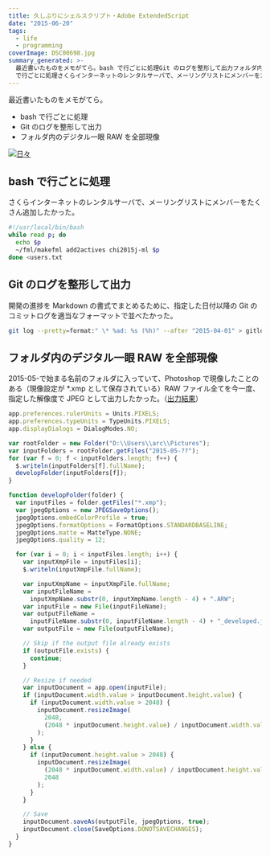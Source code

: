 ```yaml
---
title: 久しぶりにシェルスクリプト・Adobe ExtendedScript
date: "2015-06-20"
tags:
  - life
  - programming
coverImage: DSC00698.jpg
summary_generated: >-
  最近書いたものをメモがてら。bash で行ごとに処理Git のログを整形して出力フォルダ内のデジタル一眼 RAW を全部現像bash
  で行ごとに処理さくらインターネットのレンタルサーバで、メーリングリストにメンバーをたくさん追加したかった。#!/usr/local/bin/...
---
```


最近書いたものをメモがてら。

- bash で行ごとに処理
- Git のログを整形して出力
- フォルダ内のデジタル一眼 RAW を全部現像

[![日々](/images/DSC00698-1024x682.jpg)](/images/DSC00698.jpg)

## bash で行ごとに処理

さくらインターネットのレンタルサーバで、メーリングリストにメンバーをたくさん追加したかった。

```bash
#!/usr/local/bin/bash
while read p; do
  echo $p
  ~/fml/makefml add2actives chi2015j-ml $p
done <users.txt
```

## Git のログを整形して出力

開発の進捗を Markdown の書式でまとめるために、指定した日付以降の Git のコミットログを適当なフォーマットで並べたかった。

```bash
git log --pretty=format:" \* %ad: %s (%h)" --after "2015-04-01" > gitlog.txt
```

## フォルダ内のデジタル一眼 RAW を全部現像

2015-05-で始まる名前のフォルダに入っていて、Photoshop で現像したことのある（現像設定が \*.xmp として保存されている）RAW ファイル全てを今一度、指定した解像度で JPEG として出力したかった。（[出力結果](http://goo.gl/photos/RBzDVXF7g6YT2YNY8)）

```javascript
app.preferences.rulerUnits = Units.PIXELS;
app.preferences.typeUnits = TypeUnits.PIXELS;
app.displayDialogs = DialogModes.NO;

var rootFolder = new Folder("D:\\Users\\arc\\Pictures");
var inputFolders = rootFolder.getFiles("2015-05-??");
for (var f = 0; f < inputFolders.length; f++) {
  $.writeln(inputFolders[f].fullName);
  developFolder(inputFolders[f]);
}

function developFolder(folder) {
  var inputFiles = folder.getFiles("*.xmp");
  var jpegOptions = new JPEGSaveOptions();
  jpegOptions.embedColorProfile = true;
  jpegOptions.formatOptions = FormatOptions.STANDARDBASELINE;
  jpegOptions.matte = MatteType.NONE;
  jpegOptions.quality = 12;

  for (var i = 0; i < inputFiles.length; i++) {
    var inputXmpFile = inputFiles[i];
    $.writeln(inputXmpFile.fullName);

    var inputXmpName = inputXmpFile.fullName;
    var inputFileName =
      inputXmpName.substr(0, inputXmpName.length - 4) + ".ARW";
    var inputFile = new File(inputFileName);
    var outputFileName =
      inputFileName.substr(0, inputFileName.length - 4) + "_developed.jpg";
    var outputFile = new File(outputFileName);

    // Skip if the output file already exists
    if (outputFile.exists) {
      continue;
    }

    // Resize if needed
    var inputDocument = app.open(inputFile);
    if (inputDocument.width.value > inputDocument.height.value) {
      if (inputDocument.width.value > 2048) {
        inputDocument.resizeImage(
          2048,
          (2048 * inputDocument.height.value) / inputDocument.width.value
        );
      }
    } else {
      if (inputDocument.height.value > 2048) {
        inputDocument.resizeImage(
          (2048 * inputDocument.width.value) / inputDocument.height.value,
          2048
        );
      }
    }

    // Save
    inputDocument.saveAs(outputFile, jpegOptions, true);
    inputDocument.close(SaveOptions.DONOTSAVECHANGES);
  }
}
```
